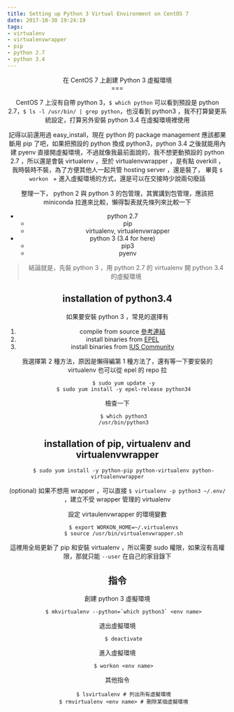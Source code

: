 ```yaml
---
title: Setting up Python 3 Virtual Environment on CentOS 7
date: 2017-10-30 19:24:19
tags:
- virtualenv
- virtualenvwrapper
- pip
- python 2.7
- python 3.4
---
```

<center>在 CentOS 7 上創建 Python 3 虛擬環境<center>
===
<br>

CentOS 7 上沒有自帶 python 3，`$ which python` 可以看到預設是 python 2.7，`$ ls -l /usr/bin/ | grep python`，也沒看到 python3  ，我不打算變更系統設定，打算另外安裝 python 3.4 在虛擬環境裡使用

記得以前還用過 easy_install，現在 python 的 package management 應該都果斷用 pip 了吧，如果把預設的 python 換成 python3，python 3.4 之後就能用內建 pyenv 直接開虛擬環境，不過就像我最前面說的，我不想更動預設的 python 2.7 ，所以還是會裝 virtualenv ，至於 virtualenvwrapper ，是有點 overkill ，我時裝時不裝，為了方便其他人一起共管 hosting server ，還是裝了， 畢竟 `$ workon ` + <tab> 進入虛擬環境的方式，還是可以在交接時少說兩句廢話

整理一下， python 2 與 python 3 的包管理，其實講到包管理，應該把 miniconda 拉進來比較，懶得製表就先條列來比較一下

- python 2.7
    - pip
    - virtualenv, virtualenvwrapper
- python 3 (3.4 for here)
    - pip3
    - pyenv

> 結論就是，先裝 python 3 ，用 python 2.7 的 virtualenv 開 python 3.4 的虛擬環境

## installation of  python3.4

如果要安裝 python 3 ，常見的選擇有

1. compile from source [參考連結](https://linuxconfig.org/compile-and-install-python-3-on-centos-7-linux-from-source)
2. install binaries from [EPEL](https://fedoraproject.org/wiki/EPEL)
3. install binaries from [IUS Community](https://ius.io/)

我選擇第 2 種方法，原因是懶得編第 1 種方法了，還有等一下要安裝的 virtualenv 也可以從 epel 的 repo 拉
```
    $ sudo yum update -y
    $ sudo yum install -y epel-release python34
```

檢查一下 
```
    $ which python3
    /usr/bin/python3
```

## installation of  pip, virtualenv and virtualenvwrapper

```
    $ sudo yum install -y python-pip python-virtualenv python-virtualenvwrapper
```

(optional) 如果不想用 wrapper ，可以直接 `$ virtualenv -p python3 ~/.env/` ，建立不受 wrapper 管理的 virtualenv

設定 virtaulenvwrapper 的環境變數
```
    $ export WORKON_HOME=~/.virtualenvs
    $ source /usr/bin/virtualenvwrapper.sh
```
這裡用全局更新了 pip 和安裝 virtualenv ，所以需要 sudo 權限，如果沒有高權限，那就只能 `--user` 在自己的家目錄下

## 指令

創建 python 3 虛擬環境
```
    $ mkvirtualenv --python=`which python3` <env name>
```

退出虛擬環境
```
    $ deactivate
```

進入虛擬環境
```
    $ workon <env name>
```

其他指令
```
    $ lsvirtualenv # 列出所有虛擬環境
    $ rmvirtualenv <env name> # 刪除某個虛擬環境
```

